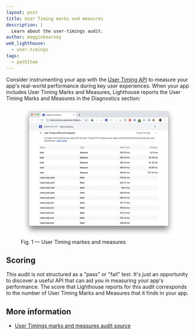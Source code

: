 ```yaml
---
layout: post
title: User Timing marks and measures
description: |
  Learn about the user-timings audit.
author: megginkearney
web_lighthouse:
  - user-timings
tags:
  - pathItem
---
```


Consider instrumenting your app with the
[User Timing API](https://www.html5rocks.com/en/tutorials/webperformance/usertiming/)
to measure your app's real-world performance during key user experiences.
When your app includes User Timing Marks and Measures, 
Lighthouse reports the User Timing Marks and Measures in the Diagnostics section: 

<figure class="w-figure">
  <img class="w-screenshot w-screenshot--filled" src="user-timings.png" alt="Lighthouse: User Timing marks and measures">
  <figcaption class="w-figcaption">
    Fig. 1 — User Timing markes and measures
  </figcaption>
</figure>

## Scoring

This audit is not structured as a "pass" or "fail" test. It's just an opportunity to discover a useful API that can aid you in measuring your app's performance. The score that Lighthouse reports for this audit corresponds to the number of User Timing Marks and Measures that it finds in your app.

## More information

- [User Timings marks and measures audit source](https://github.com/GoogleChrome/lighthouse/blob/master/lighthouse-core/audits/user-timings.js)